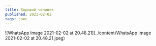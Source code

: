 ```yaml
---
title: Хороший человек
published: 2021-02-02
tags: сэкс
---
```


![WhatsApp Image 2021-02-02 at 20.48.21](../content/WhatsApp Image 2021-02-02 at 20.48.21.jpeg)